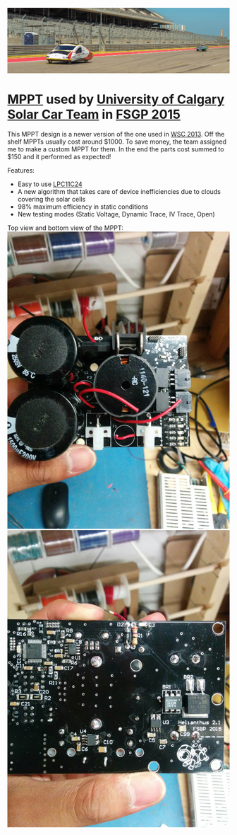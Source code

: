 ![alt text](https://github.com/MrBuggySan/UofC_SolarCar_MPPT/blob/master/SolarInAction.jpg)



# [MPPT](https://en.wikipedia.org/wiki/Maximum_power_point_tracking) used by [University of Calgary Solar Car Team](http://www.calgarysolarcar.ca/) in [FSGP 2015](http://americansolarchallenge.org/)

This MPPT design is a newer version of the one used in [WSC 2013](https://www.worldsolarchallenge.org/). Off the shelf MPPTs usually cost around $1000. To save money, the team assigned me to make a custom MPPT for them. In the end the parts cost summed to $150 and it performed as expected! 

Features:
- Easy to use [LPC11C24](http://www.nxp.com/products/microcontrollers-and-processors/arm-processors/lpc-cortex-m-mcus/lpc1100-cortex-m0-plus-m0/scalable-entry-level-32-bit-microcontroller-mcu-based-on-arm-cortex-m0-plus-m0-cores:LPC11C24FBD48)
- A new algorithm that takes care of device inefficiencies due to clouds covering the solar cells 
- 98% maximum efficiency in static conditions 
- New testing modes (Static Voltage, Dynamic Trace, IV Trace, Open)


Top view and bottom view of the MPPT:
![alt text](https://github.com/MrBuggySan/UofC_SolarCar_MPPT/blob/master/TopView.jpg)![alt text](https://github.com/MrBuggySan/UofC_SolarCar_MPPT/blob/master/BottomView.jpg)


